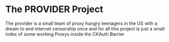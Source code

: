 # The PROVIDER Project
The provider is a small team of proxy hungry teenagers in the US with a dream to end internet censorship once and for all this project is just a small index of some working Proxys inside the CKAuth Barrier
